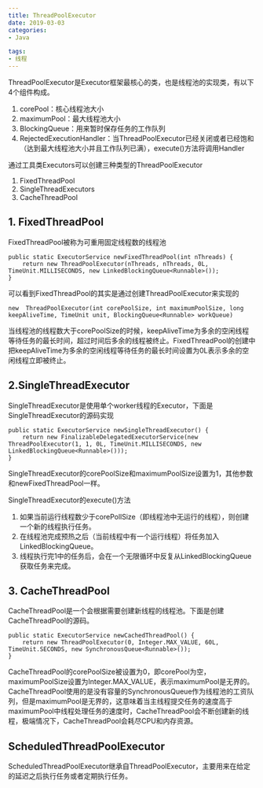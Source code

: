 ```yaml
---
title: ThreadPoolExecutor
date: 2019-03-03
categories: 
- Java

tags:
- 线程
---
```



ThreadPoolExecutor是Executor框架最核心的类，也是线程池的实现类，有以下4个组件构成。

1. corePool：核心线程池大小 
2. maximumPool：最大线程池大小
3. BlockingQueue：用来暂时保存任务的工作队列
4. RejectedExecutionHandler：当ThreadPoolExecutor已经关闭或者已经饱和（达到最大线程池大小并且工作队列已满），execute()方法将调用Handler
    
<!--more-->

通过工具类Executors可以创建三种类型的ThreadPoolExecutor

1. FixedThreadPool
2. SingleThreadExecutors
3. CacheThreadPool


## 1. **FixedThreadPool**

FixedThreadPool被称为可重用固定线程数的线程池

```
public static ExecutorService newFixedThreadPool(int nThreads) {
    return new ThreadPoolExecutor(nThreads, nThreads, 0L, TimeUnit.MILLISECONDS, new LinkedBlockingQueue<Runnable>());
}
```

可以看到FixedThreadPool的其实是通过创建ThreadPoolExecutor来实现的

```
new  ThreadPoolExecutor(int corePoolSize, int maximumPoolSize, long keepAliveTime, TimeUnit unit, BlockingQueue<Runnable> workQueue)
```

当线程池的线程数大于corePoolSize的时候，keepAliveTime为多余的空闲线程等待任务的最长时间，超过时间后多余的线程被终止。FixedThreadPool的创建中把keepAliveTime为多余的空闲线程等待任务的最长时间设置为0L表示多余的空闲线程立即被终止。


## 2.**SingleThreadExecutor**

SingleThreadExecutor是使用单个worker线程的Executor，下面是SingleThreadExecutor的源码实现

```
public static ExecutorService newSingleThreadExecutor() {
    return new FinalizableDelegatedExecutorService(new ThreadPoolExecutor(1, 1, 0L, TimeUnit.MILLISECONDS, new LinkedBlockingQueue<Runnable>()));
}
```
SingleThreadExecutor的corePoolSize和maximumPoolSize设置为1，其他参数和newFixedThreadPool一样。

SingleThreadExecutor的execute()方法

1. 如果当前运行线程数少于corePollSize（即线程池中无运行的线程），则创建一个新的线程执行任务。
2. 在线程池完成预热之后（当前线程中有一个运行线程）将任务加入LinkedBlockingQueue。
3. 线程执行完1中的任务后，会在一个无限循环中反复从LinkedBlockingQueue获取任务来完成。
 

## 3. **CacheThreadPool**

CacheThreadPool是一个会根据需要创建新线程的线程池。下面是创建CacheThreadPool的源码。

```
public static ExecutorService newCachedThreadPool() {
    return new ThreadPoolExecutor(0, Integer.MAX_VALUE, 60L, TimeUnit.SECONDS, new SynchronousQueue<Runnable>());
}
```
CacheThreadPool的corePoolSize被设置为0，即corePool为空，maximumPoolSize设置为Integer.MAX_VALUE，表示maximumPool是无界的。
CacheThreadPool使用的是没有容量的SynchronousQueue作为线程池的工资队列，但是maximumPool是无界的，这意味着当主线程提交任务的速度高于maximumPool中线程处理任务的速度时，CacheThreadPool会不断创建新的线程，极端情况下，CacheThreadPool会耗尽CPU和内存资源。


## ScheduledThreadPoolExecutor
ScheduledThreadPoolExecutor继承自ThreadPoolExecutor，主要用来在给定的延迟之后执行任务或者定期执行任务。